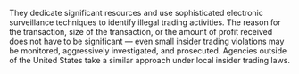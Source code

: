 They dedicate significant resources and use sophisticated electronic surveillance techniques to
identify illegal trading activities. The reason for the transaction, size of the transaction, or the amount
of profit received does not have to be significant — even small insider trading violations may be
monitored, aggressively investigated, and prosecuted. Agencies outside of the United States take a
similar approach under local insider trading laws.